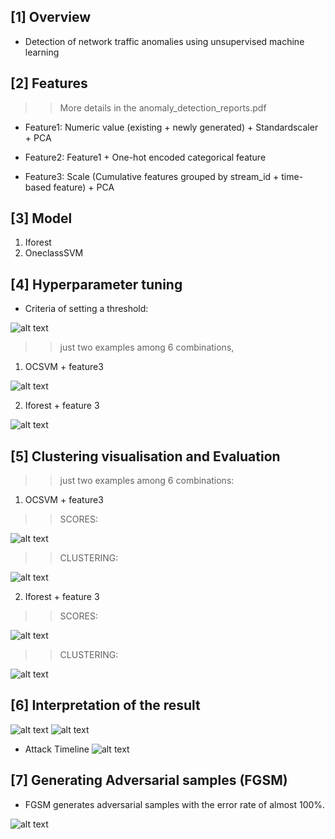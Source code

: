## [1] Overview
- Detection of network traffic anomalies using unsupervised machine learning 

## [2] Features
>> More details in the anomaly_detection_reports.pdf
- Feature1:
Numeric value (existing + newly generated) + Standardscaler + PCA

- Feature2:
Feature1 + One-hot encoded categorical feature

- Feature3:
Scale (Cumulative features grouped by stream_id + time-based feature) + PCA


## [3] Model
1. Iforest
2. OneclassSVM

## [4] Hyperparameter tuning
- Criteria of setting a threshold:

![alt text](https://github.com/kaiyoo/anomaly_detection/blob/main/imgs/threshold.png?raw=true)

>> just two examples among 6 combinations, 
1. OCSVM + feature3

![alt text](https://github.com/kaiyoo/anomaly_detection/blob/main/imgs/hp_f3_ocsvm.png?raw=true)

2. Iforest + feature 3

![alt text](https://github.com/kaiyoo/anomaly_detection/blob/main/imgs/f3_iforest_hp.png?raw=true)

## [5] Clustering visualisation and Evaluation
>> just two examples among 6 combinations:
1. OCSVM + feature3

>> SCORES:

![alt text](https://github.com/kaiyoo/anomaly_detection/blob/main/imgs/R_E_ocsvm_f3.png?raw=true)

>> CLUSTERING:

![alt text](https://github.com/kaiyoo/anomaly_detection/blob/main/imgs/R_CV_ocsvm_f3.png?raw=true)

2. Iforest + feature 3

>> SCORES:

![alt text](https://github.com/kaiyoo/anomaly_detection/blob/main/imgs/R_E_iforest_f3.png?raw=true)

>> CLUSTERING:

![alt text](https://github.com/kaiyoo/anomaly_detection/blob/main/imgs/R_CV_iforest_f3.png?raw=true)


## [6] Interpretation of the result
![alt text](https://github.com/kaiyoo/anomaly_detection/blob/main/imgs/Interpretation_ocsvm_f3.png?raw=true)
![alt text](https://github.com/kaiyoo/anomaly_detection/blob/main/imgs/top_conversation.png?raw=true)

- Attack Timeline
![alt text](https://github.com/kaiyoo/anomaly_detection/blob/main/imgs/attack_timeline.png?raw=true)


## [7] Generating Adversarial samples (FGSM)
- FGSM generates adversarial samples with the error rate of almost 100%. 

![alt text](https://github.com/kaiyoo/anomaly_detection/blob/main/imgs/FGSM.png?raw=true)
